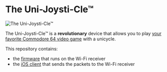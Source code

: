 # The Uni-Joysti-Cle™

![The Uni-Joysti-Cle™](https://lh3.googleusercontent.com/-piAi8Qz3nnQ/VwL2T8DBSZI/AAAAAAABdos/jpiz2eBrA_U1MW8mXVZVmI68zLlmJoTvACCo/s640-Ic42/logo.png)

The Uni-Joysti-Cle™ is a __revolutionary__ device that allows you to play [your favorite Commodore 64 video game](https://github.com/ricardoquesada/c64-the-uni-games) with a unicycle.


This repository contains:

* the [firmware](https://github.com/ricardoquesada/unijoysticle/tree/master/esp8266_firmware) that runs on the Wi-Fi receiver
* the [iOS client](https://github.com/ricardoquesada/unijoysticle/tree/master/client_ios) that sends the packets to the Wi-Fi receiver

